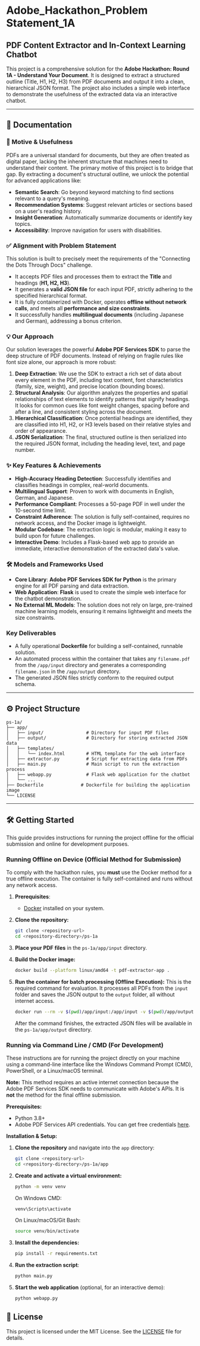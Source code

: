 # Adobe_Hackathon_Problem Statement_1A

## PDF Content Extractor and In-Context Learning Chatbot

This project is a comprehensive solution for the **Adobe Hackathon: Round 1A - Understand Your Document**. It is designed to extract a structured outline (Title, H1, H2, H3) from PDF documents and output it into a clean, hierarchical JSON format. The project also includes a simple web interface to demonstrate the usefulness of the extracted data via an interactive chatbot.

---

## 📖 Documentation

### 🎯 Motive & Usefulness
PDFs are a universal standard for documents, but they are often treated as digital paper, lacking the inherent structure that machines need to understand their content. The primary motive of this project is to bridge that gap. By extracting a document's structural outline, we unlock the potential for advanced applications like:
* **Semantic Search**: Go beyond keyword matching to find sections relevant to a query's meaning.
* **Recommendation Systems**: Suggest relevant articles or sections based on a user's reading history.
* **Insight Generation**: Automatically summarize documents or identify key topics.
* **Accessibility**: Improve navigation for users with disabilities.

### ✅ Alignment with Problem Statement
This solution is built to precisely meet the requirements of the "Connecting the Dots Through Docs" challenge.
* It accepts PDF files and processes them to extract the **Title** and headings (**H1, H2, H3**).
* It generates a **valid JSON file** for each input PDF, strictly adhering to the specified hierarchical format.
* It is fully containerized with Docker, operates **offline without network calls**, and meets all **performance and size constraints**.
* It successfully handles **multilingual documents** (including Japanese and German), addressing a bonus criterion.

### 💡 Our Approach
Our solution leverages the powerful **Adobe PDF Services SDK** to parse the deep structure of PDF documents. Instead of relying on fragile rules like font size alone, our approach is more robust:
1.  **Deep Extraction**: We use the SDK to extract a rich set of data about every element in the PDF, including text content, font characteristics (family, size, weight), and precise location (bounding boxes).
2.  **Structural Analysis**: Our algorithm analyzes the properties and spatial relationships of text elements to identify patterns that signify headings. It looks for common cues like font weight changes, spacing before and after a line, and consistent styling across the document.
3.  **Hierarchical Classification**: Once potential headings are identified, they are classified into H1, H2, or H3 levels based on their relative styles and order of appearance.
4.  **JSON Serialization**: The final, structured outline is then serialized into the required JSON format, including the heading level, text, and page number.

### ✨ Key Features & Achievements
* **High-Accuracy Heading Detection**: Successfully identifies and classifies headings in complex, real-world documents.
* **Multilingual Support**: Proven to work with documents in English, German, and Japanese.
* **Performance Compliant**: Processes a 50-page PDF in well under the 10-second time limit.
* **Constraint Adherence**: The solution is fully self-contained, requires no network access, and the Docker image is lightweight.
* **Modular Codebase**: The extraction logic is modular, making it easy to build upon for future challenges.
* **Interactive Demo**: Includes a Flask-based web app to provide an immediate, interactive demonstration of the extracted data's value.

### 🛠️ Models and Frameworks Used
* **Core Library**: **Adobe PDF Services SDK for Python** is the primary engine for all PDF parsing and data extraction.
* **Web Application**: **Flask** is used to create the simple web interface for the chatbot demonstration.
* **No External ML Models**: The solution does not rely on large, pre-trained machine learning models, ensuring it remains lightweight and meets the size constraints.

### Key Deliverables
* A fully operational **Dockerfile** for building a self-contained, runnable solution.
* An automated process within the container that takes any `filename.pdf` from the `/app/input` directory and generates a corresponding `filename.json` in the `/app/output` directory.
* The generated JSON files strictly conform to the required output schema.

---

## ⚙️ Project Structure
```
ps-1a/
├── app/
│   ├── input/                # Directory for input PDF files
│   ├── output/               # Directory for storing extracted JSON data
│   ├── templates/
│   │   └── index.html        # HTML template for the web interface
│   ├── extractor.py          # Script for extracting data from PDFs
│   ├── main.py               # Main script to run the extraction process
│   ├── webapp.py             # Flask web application for the chatbot
│   └── ...
├── Dockerfile              # Dockerfile for building the application image
└── LICENSE

```
---

## 🛠️ Getting Started

This guide provides instructions for running the project offline for the official submission and online for development purposes.

### Running Offline on Device (Official Method for Submission)

To comply with the hackathon rules, you **must** use the Docker method for a true offline execution. The container is fully self-contained and runs without any network access.

1.  **Prerequisites**:
    * [Docker](https://www.docker.com/get-started) installed on your system.

2.  **Clone the repository:**
    ```bash
    git clone <repository-url>
    cd <repository-directory>/ps-1a
    ```

3.  **Place your PDF files** in the `ps-1a/app/input` directory.

4.  **Build the Docker image:**
    ```bash
    docker build --platform linux/amd64 -t pdf-extractor-app .
    ```

5.  **Run the container for batch processing (Offline Execution):**
    This is the required command for evaluation. It processes all PDFs from the `input` folder and saves the JSON output to the `output` folder, all without internet access.
    ```bash
    docker run --rm -v $(pwd)/app/input:/app/input -v $(pwd)/app/output:/app/output --network none pdf-extractor-app
    ```
    After the command finishes, the extracted JSON files will be available in the `ps-1a/app/output` directory.

### Running via Command Line / CMD (For Development)

These instructions are for running the project directly on your machine using a command-line interface like the Windows Command Prompt (CMD), PowerShell, or a Linux/macOS terminal.

**Note:** This method requires an active internet connection because the Adobe PDF Services SDK needs to communicate with Adobe's APIs. It is **not** the method for the final offline submission.

**Prerequisites:**
* Python 3.8+
* Adobe PDF Services API credentials. You can get free credentials [here](https://developer.adobe.com/document-services/docs/overview/pdf-services-api/credentials/).

**Installation & Setup:**
1.  **Clone the repository** and navigate into the `app` directory:
    ```bash
    git clone <repository-url>
    cd <repository-directory>/ps-1a/app
    ```
2.  **Create and activate a virtual environment:**
    ```bash
    python -m venv venv
    ```
    On Windows CMD:
    ```cmd
    venv\Scripts\activate
    ```
    On Linux/macOS/Git Bash:
    ```bash
    source venv/bin/activate
    ```
3.  **Install the dependencies:**
    ```bash
    pip install -r requirements.txt
    ```

4.  **Run the extraction script**:
    ```bash
    python main.py
    ```
5.  **Start the web application** (optional, for an interactive demo):
    ```bash
    python webapp.py
    ```

## 📄 License

This project is licensed under the MIT License. See the [LICENSE](LICENSE) file for details.
